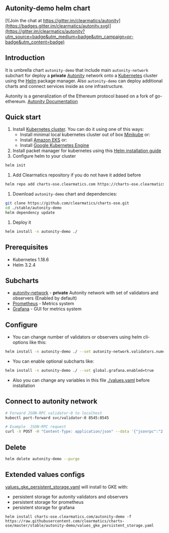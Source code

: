 ## Autonity-demo helm chart

[![Join the chat at https://gitter.im/clearmatics/autonity](https://badges.gitter.im/clearmatics/autonity.svg)](https://gitter.im/clearmatics/autonity?utm_source=badge&utm_medium=badge&utm_campaign=pr-badge&utm_content=badge)

## Introduction

It is umbrella chart `autonity-demo` that include main `autonity-network` subchart for deploy a **private** [Autonity](https://www.autonity.io/) network onto a [Kubernetes](http://kubernetes.io) 
cluster using the [Helm](https://helm.sh) package manager. Also `autonity-demo` can deploy additional charts and connect services inside as one infrastructure.

Autonity is a generalization of the Ethereum protocol based on a fork of go-ethereum. [Autonity Documentation](https://docs.autonity.io)

## Quick start
1. Install [Kubernetes cluster](http://kubernetes.io). You can do it using one of this ways:
   - Install minimal local kubernetes cluster out of box [Minikube](https://kubernetes.io/docs/tasks/tools/install-minikube/) or:
   - Install [Amazon EKS](https://eksworkshop.com/prerequisites/self_paced/) or:
   - Install [Google Kubernetes Engine](https://cloud.google.com/kubernetes-engine/docs/quickstart)
1. Install packet manager for kubernetes using this [Helm installation guide](https://helm.sh/docs/using_helm/#installing-helm)
1. Configure helm to your cluster
```bash
helm init
```

1. Add Clearmatics repository if you do not have it added before
```bash
helm repo add charts-ose.clearmatics.com https://charts-ose.clearmatics.com
```

1. Download `autonity-demo` chart and dependencies:
```bash
git clone https://github.com/clearmatics/charts-ose.git
cd ./stable/autonity-demo
helm dependency update
```

1. Deploy it
```bash
helm install -n autonity-demo ./
```

## Prerequisites
* Kubernetes 1.18.6
* Helm 3.2.4

## Subcharts
* [autonity-network](../autonity-network) - **private** Autonity network with set of validators and observers (Enabled by default)
* [Prometheus](https://github.com/helm/charts/tree/master/stable/prometheus) - Metrics system
* [Grafana](https://github.com/helm/charts/tree/master/stable/grafana) - GUI for metrics system

## Configure
- You can change number of validators or observers using helm cli-options like this:
```bash
helm install -n autonity-demo ./ --set autonity-network.validators.num=6,autonity-network.observers.num=2
```

- You can enable optional subcharts like:
```bash
helm install -n autonity-demo ./ --set global.grafana.enabled=true
```

- Also you can change any variables in this file [./values.yaml](values.yaml) before installation

## Connect to autonity network
```bash
# Forward JSON-RPC validator-0 to localhost
kubectl port-forward svc/validator-0 8545:8545

# Example  JSON-RPC request
curl -X POST -H "Content-Type: application/json" --data '{"jsonrpc":"2.0","method":"web3_clientVersion","params":[],"id":67}' http://localhost:8545
```

## Delete
```bash
helm delete autonity-demo --purge
```

## Extended values configs
[values_gke_persistent_storage.yaml](./values_gke_persistent_storage.yaml) will install to GKE with:
- persistent storage for autonity validators and observers
- persistent storage for prometheus
- persistent storage for grafana

```shell script
helm install charts-ose.clearmatics.com/autonity-demo -f https://raw.githubusercontent.com/clearmatics/charts-ose/master/stable/autonity-demo/values_gke_persistent_storage.yaml
```
